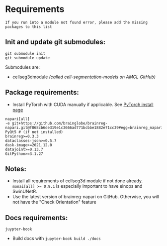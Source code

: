 # Requirements

```{warning}
If you run into a module not found error, please add the missing packages to this list
```

## Init and update git submodules:
```
git submodule init
git submodule update
```
Submodules are:
- cellseg3dmodule *(called cell-segmentation-models on AMCL GitHub)*


## Package requirements:

- Install PyTorch with CUDA manually if applicable. See [PyTorch install page](https://pytorch.org/get-started/locally/)

```
napari[all]
-e git+https://github.com/brainglobe/brainreg-napari.git@f068cb6de319e1c3666ad771bcbbe1882e71cc39#egg=brainreg_napari
PyQt5 # (if not installed)
brainreg>=0.3.3
dataclasses-json>=0.5.7
dask-image>=2021.12.0
datajoint>=0.13.7
GitPython>=3.1.27
```

## Notes:
- Install all requirements of cellseg3d module if not done already. ```monai[all] >= 0.9.1``` is especially important to have einops and SwinUNetR.
- Use the latest version of brainreg-napari on GitHub. Otherwise, you will not have the "Check Orientation" feature

## Docs requirements:

```juypter-book```

- Build docs with ```jupyter-book build ./docs```
